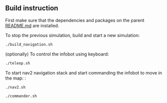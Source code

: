 ## Build instruction

First make sure that the dependencies and packages on the parent [README.md](../README.md) are installed.  

To stop the previous simulation, build and start a new simulation:

```bash
./build_navigation.sh
```

(optionally) To control the infobot using keyboard:

```bash
./teleop.sh
```

To start nav2 navigation stack and start commanding the infobot to move in the map:
:

```bash
./nav2.sh
```
```bash
./commander.sh
```
